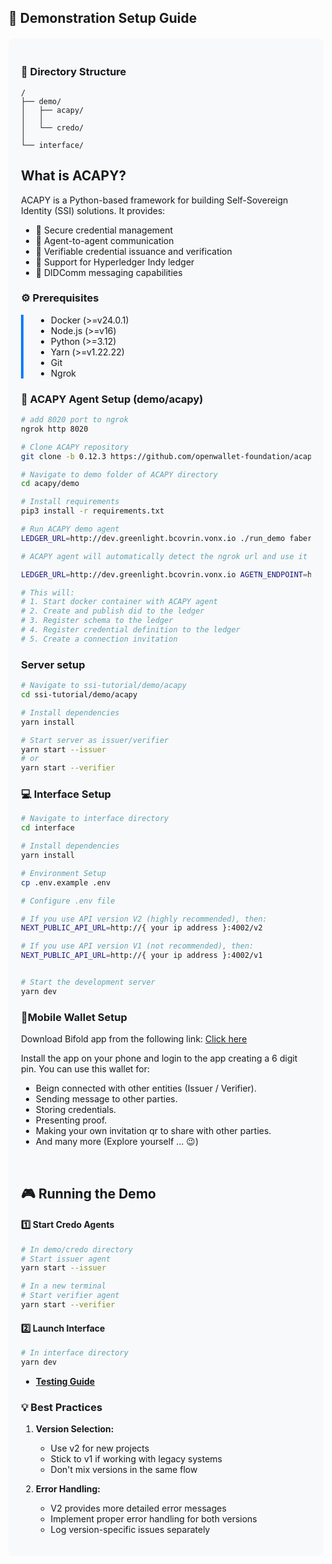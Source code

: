 ## 🚀 Demonstration Setup Guide

<div style="background-color: #f8f9fa; padding: 20px; border-radius: 8px; margin: 20px 0;">

### 📁 Directory Structure

```
/
├── demo/
│   ├── acapy/
│   │
│   └── credo/
│
└── interface/
```

## What is ACAPY?
ACAPY is a Python-based framework for building Self-Sovereign Identity (SSI) solutions. It provides:
- 🔐 Secure credential management
- 🤝 Agent-to-agent communication
- 📜 Verifiable credential issuance and verification
- 🎯 Support for Hyperledger Indy ledger
- 🔄 DIDComm messaging capabilities

### ⚙️ Prerequisites

<div style="border-left: 4px solid #007bff; padding-left: 20px; margin: 15px 0;">

- Docker (>=v24.0.1)
- Node.js (>=v16)
- Python (>=3.12)
- Yarn (>=v1.22.22)
- Git
- Ngrok

</div>

### 🔧 ACAPY Agent Setup (demo/acapy)

```bash
# add 8020 port to ngrok
ngrok http 8020

# Clone ACAPY repository
git clone -b 0.12.3 https://github.com/openwallet-foundation/acapy.git

# Navigate to demo folder of ACAPY directory
cd acapy/demo

# Install requirements
pip3 install -r requirements.txt

# Run ACAPY demo agent
LEDGER_URL=http://dev.greenlight.bcovrin.vonx.io ./run_demo faber

# ACAPY agent will automatically detect the ngrok url and use it as the public endpoint. Or you can manually set the endpoint in the command line.

LEDGER_URL=http://dev.greenlight.bcovrin.vonx.io AGETN_ENDPOINT=https://{your ngrok url} ./run_demo faber

# This will:
# 1. Start docker container with ACAPY agent
# 2. Create and publish did to the ledger
# 3. Register schema to the ledger
# 4. Register credential definition to the ledger
# 5. Create a connection invitation 
```

### Server setup

``` bash
# Navigate to ssi-tutorial/demo/acapy
cd ssi-tutorial/demo/acapy

# Install dependencies
yarn install

# Start server as issuer/verifier
yarn start --issuer
# or
yarn start --verifier

```

### 💻 Interface Setup

```bash
# Navigate to interface directory
cd interface

# Install dependencies
yarn install

# Environment Setup
cp .env.example .env

# Configure .env file

# If you use API version V2 (highly recommended), then: 
NEXT_PUBLIC_API_URL=http://{ your ip address }:4002/v2

# If you use API version V1 (not recommended), then: 
NEXT_PUBLIC_API_URL=http://{ your ip address }:4002/v1


# Start the development server
yarn dev
```

### 📱Mobile Wallet Setup

Download Bifold app from the following link: <a href="https://drive.google.com/uc?export=download&id=10Qv5FNXOsp6-kyafJefXYYSe_v5bpfuq">Click here</a>

Install the app on your phone and login to the app creating a 6 digit pin. You can use this wallet for:

- Beign connected with other entities (Issuer / Verifier).
- Sending message to other parties.
- Storing credentials.
- Presenting proof.
- Making your own invitation qr to share with other parties.
- And many more (Explore yourself ... 😉)

<br>

## 🎮 Running the Demo

#### 1️⃣ Start Credo Agents

```bash
# In demo/credo directory
# Start issuer agent
yarn start --issuer

# In a new terminal
# Start verifier agent
yarn start --verifier
```

#### 2️⃣ Launch Interface

```bash
# In interface directory
yarn dev
```

- **[Testing Guide](../../README.md#-testing-the-setup)**

### 💡 Best Practices

1. **Version Selection:**
   - Use v2 for new projects
   - Stick to v1 if working with legacy systems
   - Don't mix versions in the same flow

2. **Error Handling:**
   - V2 provides more detailed error messages
   - Implement proper error handling for both versions
   - Log version-specific issues separately

